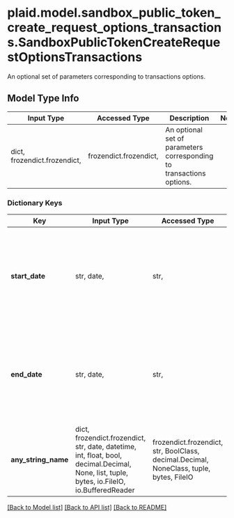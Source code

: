 # plaid.model.sandbox_public_token_create_request_options_transactions.SandboxPublicTokenCreateRequestOptionsTransactions

An optional set of parameters corresponding to transactions options.

## Model Type Info
Input Type | Accessed Type | Description | Notes
------------ | ------------- | ------------- | -------------
dict, frozendict.frozendict,  | frozendict.frozendict,  | An optional set of parameters corresponding to transactions options. | 

### Dictionary Keys
Key | Input Type | Accessed Type | Description | Notes
------------ | ------------- | ------------- | ------------- | -------------
**start_date** | str, date,  | str,  | The earliest date for which to fetch transaction history. Dates should be formatted as YYYY-MM-DD. | [optional] value must conform to RFC-3339 full-date YYYY-MM-DD
**end_date** | str, date,  | str,  | The most recent date for which to fetch transaction history. Dates should be formatted as YYYY-MM-DD. | [optional] value must conform to RFC-3339 full-date YYYY-MM-DD
**any_string_name** | dict, frozendict.frozendict, str, date, datetime, int, float, bool, decimal.Decimal, None, list, tuple, bytes, io.FileIO, io.BufferedReader | frozendict.frozendict, str, BoolClass, decimal.Decimal, NoneClass, tuple, bytes, FileIO | any string name can be used but the value must be the correct type | [optional]

[[Back to Model list]](../../README.md#documentation-for-models) [[Back to API list]](../../README.md#documentation-for-api-endpoints) [[Back to README]](../../README.md)

